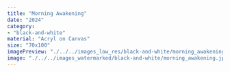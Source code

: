 ```yaml
---
title: "Morning Awakening"
date: "2024"
category: 
- "black-and-white"
material: "Acryl on Canvas"
size: "70x100"
imagePreview: "./../../images_low_res/black-and-white/morning_awakening.jpg"
image: "./../../images_watermarked/black-and-white/morning_awakening.jpg"
---
```

